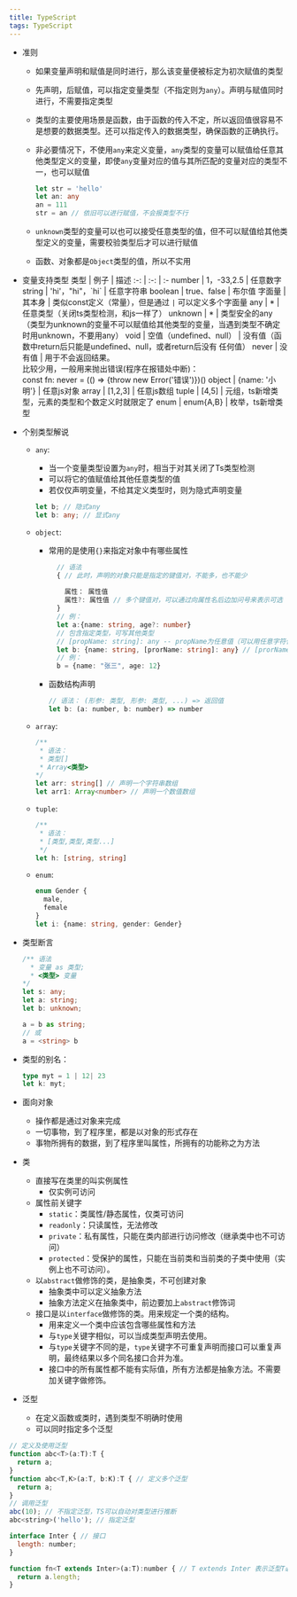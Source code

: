 ```yaml
---
title: TypeScript
tags: TypeScript
---
```


* 准则
  * 如果变量声明和赋值是同时进行，那么该变量便被标定为初次赋值的类型
  * 先声明，后赋值，可以指定变量类型（不指定则为`any`）。声明与赋值同时进行，不需要指定类型
  * 类型的主要使用场景是函数，由于函数的传入不定，所以返回值很容易不是想要的数据类型。还可以指定传入的数据类型，确保函数的正确执行。
  * 非必要情况下，不使用`any`来定义变量，`any`类型的变量可以赋值给任意其他类型定义的变量，即使`any`变量对应的值与其所匹配的变量对应的类型不一，也可以赋值

    ```ts
    let str = 'hello'
    let an: any
    an = 111
    str = an // 依旧可以进行赋值，不会报类型不行
    ```

  * `unknown`类型的变量可以也可以接受任意类型的值，但不可以赋值给其他类型定义的变量，需要校验类型后才可以进行赋值
  * 函数、对象都是`Object`类型的值，所以不实用

* 变量支持类型
  类型 | 例子 | 描述
  :-: | :-: | :-
  number | 1，-33,2.5 | 任意数字
  string | 'hi'，"hi"，\`hi\` | 任意字符串
  boolean | true、false | 布尔值
  字面量 | 其本身 | 类似const定义（常量），但是通过 `|` 可以定义多个字面量
  any | * | 任意类型（关闭ts类型检测，和js一样了）
  unknown | * | 类型安全的any（类型为unknown的变量不可以赋值给其他类型的变量，当遇到类型不确定时用unknown，不要用any）
  void | 空值（undefined、null） | 没有值（函数中return后只能是undefined、null，或者return后没有  任何值）
  never | 没有值 | 用于不会返回结果。<br/>比较少用，一般用来抛出错误(程序在报错处中断)：<br/> const fn: never = (() => {throw new Error('错误')})()
  object | {name: '小明'} | 任意js对象
  array | [1,2,3] | 任意js数组
  tuple | [4,5] | 元组，ts新增类型，元素的类型和个数定义时就限定了
  enum | enum{A,B} | 枚举，ts新增类型

* 个别类型解说
  * `any`:
    * 当一个变量类型设置为`any`时，相当于对其关闭了Ts类型检测
    * 可以将它的值赋值给其他任意类型的值
    * 若仅仅声明变量，不给其定义类型时，则为隐式声明变量

    ```ts
    let b; // 隐式any
    let b: any; // 显式any
    ```
  
  * `object`:
    * 常用的是使用`{}`来指定对象中有哪些属性

      ```ts
        // 语法
        { // 此时，声明的对象只能是指定的键值对，不能多，也不能少
          
          属性： 属性值
          属性?: 属性值 // 多个键值对，可以通过向属性名后边加问号来表示可选
        }
        // 例：
        let a:{name: string, age?: number}
        // 包含指定类型，可写其他类型
        // [propName: string]: any -- propName为任意值（可以用任意字符代替）
        let b: {name: string, [prorName: string]: any} // [prorName: string]对应整个对象，若其值为string，则所有属性值均为string（已确定属性名的也需要遵守这个类型规定），只有值为any时，才可以允许多种类型共存。
        // 例：
        b = {name: "张三", age: 12}
      ```

    * 函数结构声明

      ```js
      // 语法： (形参: 类型, 形参: 类型, ...) => 返回值
      let b: (a: number, b: number) => number
      ```

  * `array`:

    ```ts
    /**
     * 语法：
     * 类型[]
     * Array<类型>
    */
    let arr: string[] // 声明一个字符串数组
    let arr1: Array<number> // 声明一个数值数组
    ```

  * `tuple`:

    ```ts
    /**
     * 语法：
     * [类型,类型,类型...]
     */
    let h: [string, string] 
    ```

  * `enum`:

    ```ts
    enum Gender {
      male,
      female
    }
    let i: {name: string, gender: Gender}
    ```

* 类型断言
  
  ```ts
  /** 语法
    * 变量 as 类型;
    * <类型> 变量
  */
  let s: any;
  let a: string;
  let b: unknown;

  a = b as string;
  // 或
  a = <string> b
  ```

* 类型的别名：
  
  ```ts
  type myt = 1 | 12| 23
  let k: myt;
  ```

* 面向对象
  * 操作都是通过对象来完成
  * 一切事物，到了程序里，都是以对象的形式存在
  * 事物所拥有的数据，到了程序里叫属性，所拥有的功能称之为方法

* 类
  * 直接写在类里的叫实例属性
    * 仅实例可访问
  * 属性前关键字
    * `static`：类属性/静态属性，仅类可访问
    * `readonly`：只读属性，无法修改
	* `private`：私有属性，只能在类内部进行访问修改（继承类中也不可访问）
	* `protected`：受保护的属性，只能在当前类和当前类的子类中使用（实例上也不可访问）。
  * 以`abstract`做修饰的类，是抽象类，不可创建对象
    * 抽象类中可以定义抽象方法
	* 抽象方法定义在抽象类中，前边要加上`abstract`修饰词
  * 接口是以`interface`做修饰的类。用来规定一个类的结构。
    * 用来定义一个类中应该包含哪些属性和方法
	* 与`type`关键字相似，可以当成类型声明去使用。
	* 与`type`关键字不同的是，`type`关键字不可重复声明而接口可以重复声明，最终结果以多个同名接口合并为准。
	* 接口中的所有属性都不能有实际值，所有方法都是抽象方法。不需要加关键字做修饰。

* 泛型
  * 在定义函数或类时，遇到类型不明确时使用
  * 可以同时指定多个泛型
  
```js
// 定义及使用泛型
function abc<T>(a:T):T {
  return a;
}
function abc<T,K>(a:T, b:K):T { // 定义多个泛型
  return a;
}
// 调用泛型
abc(10); // 不指定泛型，TS可以自动对类型进行推断
abc<string>('hello'); // 指定泛型

interface Inter { // 接口
  length: number;
}

function fn<T extends Inter>(a:T):number { // T extends Inter 表示泛型T必须是Inter的实现类（子类）
  return a.length;
}
```
